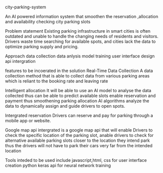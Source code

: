city-parking-system

An AI powered  information system that smoothen the reservation ,allocation and availability checking city parking slots

Problem  statement
Existing parking infrastructure in smart cities is often outdated and unable to handle the changing needs of residents and visitors. 
Drivers waste time searching for available spots, and cities lack the data to optimize parking supply and pricing.

Approach
data collection 
data anlysis
model training
user interface design
api intergration

features to be incoerated in the solution
Real-Time Data Collection
A data collection method that is able to collect data from various parking areas which is reliant to the booking rate and leaving rate 

Intelligent allocation
It will be able to use an AI model to analyse the data collected thus can be able to predict available slots enable reservation and payment thus smoothening parking allocation
AI algorithms analyze the data to dynamically assign and guide drivers to open spots.

Intergrated reservation
Drivers can reserve and pay for parking through a mobile app or website.

Google map api
intergrated is a google map api that will enable Drivers to check the specific location of the parking slot, anable drivers to check for alternative available parking slots closer to the location  they intend park
thus the drivers will not have to park their cars very far from the intended location

Tools inteded to be used include 
javascript,html, css for user interface creation
python
keras api for neural network training


